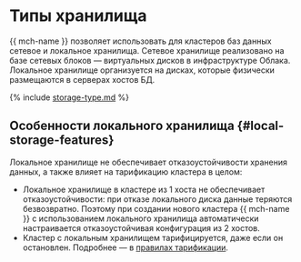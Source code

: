 # Типы хранилища

{{ mch-name }} позволяет использовать для кластеров баз данных сетевое и локальное хранилища. Сетевое хранилище реализовано на базе сетевых блоков — виртуальных дисков в инфраструктуре Облака. Локальное хранилище организуется на дисках, которые физически размещаются в серверах хостов БД.

{% include [storage-type.md](../../_includes/mdb/storage-type.md) %}

## Особенности локального хранилища {#local-storage-features}

Локальное хранилище не обеспечивает отказоустойчивости хранения данных, а также влияет на тарификацию кластера в целом:

* Локальное хранилище в кластере из 1 хоста не обеспечивает отказоустойчивости: при отказе локального диска данные теряются безвозвратно. Поэтому при создании нового кластера {{ mch-name }} с использованием локального хранилища автоматически настраивается отказоустойчивая конфигурация из 2 хостов.
* Кластер с локальным хранилищем тарифицируется, даже если он остановлен. Подробнее — в [правилах тарификации](../pricing.md).